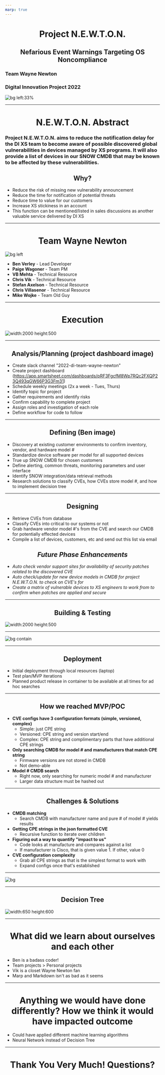 ```yaml
---
marp: true
---
```


# Project N.E.W.T.O.N.
## Nefarious Event Warnings Targeting OS Noncompliance
### Team Wayne Newton
### Digital Innovation Project 2022
![bg left:33%](https://raw.githubusercontent.com/pwagoner/Wayne-Newton/main/newton.jpg)

---
# N.E.W.T.O.N. Abstract
### Project N.E.W.T.O.N. aims to reduce the notification delay for the DI XS team to become aware of possible discovered global vulnerabilities in devices managed by XS programs. It will also provide a list of devices in our SNOW CMDB that may be known to be affected by these vulnerabilities.
## Why?
- Reduce the risk of missing new vulnerability announcement
- Reduce the time for notification of potential threats
- Reduce time to value for our customers
- Increase XS stickiness in an account
- This function can be mentioned/listed in sales discussions as another valuable service delivered by DI XS

---
# Team Wayne Newton
![bg left](https://raw.githubusercontent.com/pwagoner/Wayne-Newton/main/Wayne%20Newtons%20(1).png)
- **Ben Verley** - Lead Developer
- **Paige Wagoner** - Team PM
- **VB Mehta** - Technical Resource
- **Chris Vik** - Technical Resource
- **Stefan Axelson** - Technical Resource
- **Chris Villasenor** - Technical Resource
- **Mike Wojke** - Team Old Guy

---
<style scoped>
    h1 {
        text-align: center
    }
    img {
        display: block;
 margin-left: auto;
 margin-right: auto;
    }
</style>
# Execution
![width:2000 height:500](https://raw.githubusercontent.com/CC-Digital-Innovation/Project-NEWTON/main/DI%202022/Images/SDLC.jpeg?token=GHSAT0AAAAAABVL2O2SWOZWQZWAFYXLMQRMYVIS2EQ)

---
## Analysis/Planning (project dashboard image)
- Create slack channel "2022-di-team-wayne-newton"
- Create project dashboard (https://app.smartsheet.com/dashboards/pRF3FgcfM8Wp7RQc2FXQP23Q493qGW66P3G3Fm31)
- Schedule weekly meetings (2x a week - Tues, Thurs)
- Identify topic for project
- Gather requirements and identify risks
- Confirm capability to complete project
- Assign roles and investigation of each role
- Define workflow for code to follow

---
## Defining (Ben image)
- Discovery at existing customer environments to confirm inventory, vendor, and hardware model #
- Standardize device software per model for all supported devices
- True up SNOW CMDB for chosen customers
- Define alerting, common threats, monitoring parameters and user interface
- Identify SNOW integration/data retrieval methods
- Research solutions to classify CVEs, how CVEs store model #, and how to implement decision tree

---
## Designing
- Retrieve CVEs from database
- Classify CVEs into critical to our systems or not
- Grab hardware vendor model #'s from the CVE and search our CMDB for potentially effected devices
- Compile a list of devices, customers, etc and send out this list via email
## *Future Phase Enhancements*
- *Auto check vendor support sites for availability of security patches related to the discovered CVE*
- *Auto check/update for new device models in CMDB for project N.E.W.T.O.N. to check on CVE's for*
- *Create a matrix of vulnerable devices to XS engineers to work from to confirm when patches are applied and secure*

---
<style scoped>
    h2 {
        text-align: center
    }
    img {
        display: block;
 margin-left: auto;
 margin-right: auto;
    }
</style>
## Building & Testing
![width:2000 height:500](https://raw.githubusercontent.com/CC-Digital-Innovation/Project-NEWTON/main/DI%202022/Images/BuildTest.png?token=GHSAT0AAAAAABVL2O2SJODMNAZN2PP35FESYVHSVFQ)

---
![bg contain](https://raw.githubusercontent.com/pwagoner/Wayne-Newton/main/mvp.png)

---
## Deployment
- Initial deployment through local resources (laptop)
- Test plan/MVP iterations
- Planned product release in container to be available at all times for ad hoc searches

---
## How we reached MVP/POC
- **CVE configs have 3 configuration formats (simple, versioned, complex)**
    * Simple: just CPE string
    * Versioned: CPE string and version start/end
    * Complex: CPE string and complimentary parts that have additional CPE strings
- **Only searching CMDB for model # and manufacturers that match CPE string**
    * Firmware versions are not stored in CMDB
    * Not demo-able
- **Model # CMDB search**
    * Right now, only searching for numeric model # and manufacturer
    * Larger data structure must be hashed out

---
## Challenges & Solutions
- **CMDB matching**
    * Search CMDB with manufacturer name and pure # of model # yields results
- **Getting CPE strings in the json formatted CVE**
    * Recursive function to iterate over children
- **Figuring out a way to quantify "impact to us"**
    * Code looks at manufacture and compares against a list
    * If manufacturer is Cisco, that is given value 1. If other, value 0
- **CVE configuration complexity**
    * Grab all CPE strings as that is the simplest format to work with
    * Expand configs once that's established

---
![bg](https://raw.githubusercontent.com/pwagoner/Wayne-Newton/main/product-demo-themes.jpg)

---
<style scoped>
    h2 {
        text-align: center
    }
    img {
        display: block;
 margin-left: auto;
 margin-right: auto;
    }
</style>
## Decision Tree
![width:650 height:600](https://raw.githubusercontent.com/pwagoner/Wayne-Newton/main/decision%20tree.png)

---
# What did we learn about ourselves and each other
- Ben is a badass coder!
- Team projects > Personal projects
- Vik is a closet Wayne Newton fan
- Marp and Markdown isn't as bad as it seems

---
# Anything we would have done differently? How we think it would have impacted outcome
- Could have applied different machine learning algorithms
- Neural Network instead of Decision Tree

---
# Thank You Very Much! Questions?
